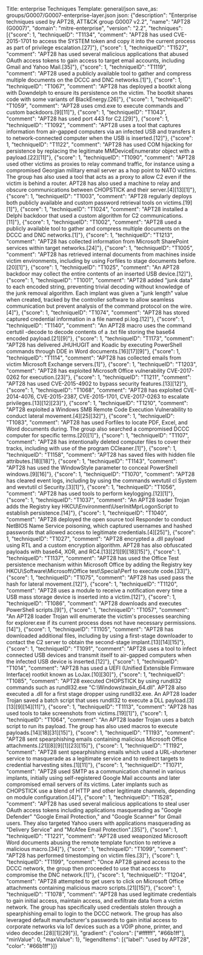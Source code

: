 Title: enterprise Techniques
Template: general/json
save_as: groups/G0007/G0007-enterprise-layer.json
json: {"description": "Enterprise techniques used by APT28, ATT&CK group G0007 v2.2", "name": "APT28 (G0007)", "domain": "mitre-enterprise", "version": "2.2", "techniques": [{"score": 1, "techniqueID": "T1134", "comment": "APT28 has used CVE-2015-1701 to access the SYSTEM token and copy it into the current process as part of privilege escalation.[27]"}, {"score": 1, "techniqueID": "T1527", "comment": "APT28 has used several malicious applications that abused OAuth access tokens to gain access to target email accounts, including Gmail and Yahoo Mail.[35]"}, {"score": 1, "techniqueID": "T1119", "comment": "APT28 used a publicly available tool to gather and compress multiple documents on the DCCC and DNC networks.[1]"}, {"score": 1, "techniqueID": "T1067", "comment": "APT28 has deployed a bootkit along with Downdelph to ensure its persistence on the victim. The bootkit shares code with some variants of BlackEnergy.[26]"}, {"score": 1, "techniqueID": "T1059", "comment": "APT28 uses cmd.exe to execute commands and custom backdoors.[9][11]"}, {"score": 1, "techniqueID": "T1043", "comment": "APT28 has used port 443 for C2.[29]"}, {"score": 1, "techniqueID": "T1092", "comment": "APT28 uses a tool that captures information from air-gapped computers via an infected USB and transfers it to network-connected computer when the USB is inserted.[12]"}, {"score": 1, "techniqueID": "T1122", "comment": "APT28 has used COM hijacking for persistence by replacing the legitimate MMDeviceEnumerator object with a payload.[22][11]"}, {"score": 1, "techniqueID": "T1090", "comment": "APT28 used other victims as proxies to relay command traffic, for instance using a compromised Georgian military email server as a hop point to NATO victims. The group has also used a tool that acts as a proxy to allow C2 even if the victim is behind a router. APT28 has also used a machine to relay and obscure communications between CHOPSTICK and their server.[4][13][1]"}, {"score": 1, "techniqueID": "T1003", "comment": "APT28 regularly deploys both publicly available and custom password retrieval tools on victims.[19][1]"}, {"score": 1, "techniqueID": "T1024", "comment": "APT28 installed a Delphi backdoor that used a custom algorithm for C2 communications.[11]"}, {"score": 1, "techniqueID": "T1002", "comment": "APT28 used a publicly available tool to gather and compress multiple documents on the DCCC and DNC networks.[1]"}, {"score": 1, "techniqueID": "T1213", "comment": "APT28 has collected information from Microsoft SharePoint services within target networks.[24]"}, {"score": 1, "techniqueID": "T1005", "comment": "APT28 has retrieved internal documents from machines inside victim environments, including by using Forfiles to stage documents before.[20][1]"}, {"score": 1, "techniqueID": "T1025", "comment": "An APT28 backdoor may collect the entire contents of an inserted USB device.[12]"}, {"score": 1, "techniqueID": "T1001", "comment": "APT28 added \"junk data\" to each encoded string, preventing trivial decoding without knowledge of the junk removal algorithm. Each implant was given a \"junk length\" value when created, tracked by the controller software to allow seamless communication but prevent analysis of the command protocol on the wire.[4]"}, {"score": 1, "techniqueID": "T1074", "comment": "APT28 has stored captured credential information in a file named pi.log.[12]"}, {"score": 1, "techniqueID": "T1140", "comment": "An APT28 macro uses the command certutil -decode to decode contents of a .txt file storing the base64 encoded payload.[21][9]"}, {"score": 1, "techniqueID": "T1173", "comment": "APT28 has delivered JHUHUGIT and Koadic by executing PowerShell commands through DDE in Word documents.[16][17][9]"}, {"score": 1, "techniqueID": "T1114", "comment": "APT28 has collected emails from victim Microsoft Exchange servers.[1]"}, {"score": 1, "techniqueID": "T1203", "comment": "APT28 has exploited Microsoft Office vulnerability CVE-2017-0262 for execution.[23]"}, {"score": 1, "techniqueID": "T1211", "comment": "APT28 has used CVE-2015-4902 to bypass security features.[13][12]"}, {"score": 1, "techniqueID": "T1068", "comment": "APT28 has exploited CVE-2014-4076, CVE-2015-2387, CVE-2015-1701, CVE-2017-0263 to escalate privileges.[13][12][23]"}, {"score": 1, "techniqueID": "T1210", "comment": "APT28 exploited a Windows SMB Remote Code Execution Vulnerability to conduct lateral movement.[4][25][32]"}, {"score": 1, "techniqueID": "T1083", "comment": "APT28 has used Forfiles to locate PDF, Excel, and Word documents during. The group also searched a compromised DCCC computer for specific terms.[20][1]"}, {"score": 1, "techniqueID": "T1107", "comment": "APT28 has intentionally deleted computer files to cover their tracks, including with use of the program CCleaner.[1]"}, {"score": 1, "techniqueID": "T1158", "comment": "APT28 has saved files with hidden file attributes.[18][18]"}, {"score": 1, "techniqueID": "T1143", "comment": "APT28 has used the WindowStyle parameter to conceal PowerShell windows.[9][16]"}, {"score": 1, "techniqueID": "T1070", "comment": "APT28 has cleared event logs, including by using the commands wevtutil cl System and wevtutil cl Security.[3][1]"}, {"score": 1, "techniqueID": "T1056", "comment": "APT28 has used tools to perform keylogging.[12][1]"}, {"score": 1, "techniqueID": "T1037", "comment": "An APT28 loader Trojan adds the Registry key HKCU\\Environment\\UserInitMprLogonScript to establish persistence.[14]"}, {"score": 1, "techniqueID": "T1040", "comment": "APT28 deployed the open source tool Responder to conduct NetBIOS Name Service poisoning, which captured usernames and hashed passwords that allowed access to legitimate credentials.[4][25]"}, {"score": 1, "techniqueID": "T1027", "comment": "APT28 encrypted a .dll payload using RTL and a custom encryption algorithm. APT28 has also obfuscated payloads with base64, XOR, and RC4.[13][21][9][18][15]"}, {"score": 1, "techniqueID": "T1137", "comment": "APT28 has used the Office Test persistence mechanism within Microsoft Office by adding the Registry key HKCU\\Software\\Microsoft\\Office test\\Special\\Perf to execute code.[33]"}, {"score": 1, "techniqueID": "T1075", "comment": "APT28 has used pass the hash for lateral movement.[12]"}, {"score": 1, "techniqueID": "T1120", "comment": "APT28 uses a module to receive a notification every time a USB mass storage device is inserted into a victim.[12]"}, {"score": 1, "techniqueID": "T1086", "comment": "APT28 downloads and executes PowerShell scripts.[9]"}, {"score": 1, "techniqueID": "T1057", "comment": "An APT28 loader Trojan will enumerate the victim's processes searching for explorer.exe if its current process does not have necessary permissions.[14]"}, {"score": 1, "techniqueID": "T1105", "comment": "APT28 has downloaded additional files, including by using a first-stage downloader to contact the C2 server to obtain the second-stage implant.[13][14][15]"}, {"score": 1, "techniqueID": "T1091", "comment": "APT28 uses a tool to infect connected USB devices and transmit itself to air-gapped computers when the infected USB device is inserted.[12]"}, {"score": 1, "techniqueID": "T1014", "comment": "APT28 has used a UEFI (Unified Extensible Firmware Interface) rootkit known as LoJax.[10][30]"}, {"score": 1, "techniqueID": "T1085", "comment": "APT28 executed CHOPSTICK by using rundll32 commands such as rundll32.exe \"C:\\Windows\\twain_64.dll\". APT28 also executed a .dll for a first stage dropper using rundll32.exe. An APT28 loader Trojan saved a batch script that uses rundll32 to execute a DLL payload.[3][13][9][14][11]"}, {"score": 1, "techniqueID": "T1113", "comment": "APT28 has used tools to take screenshots from victims.[19][1]"}, {"score": 1, "techniqueID": "T1064", "comment": "An APT28 loader Trojan uses a batch script to run its payload. The group has also used macros to execute payloads.[14][18][31][15]"}, {"score": 1, "techniqueID": "T1193", "comment": "APT28 sent spearphishing emails containing malicious Microsoft Office attachments.[21][8][9][1][23][15]"}, {"score": 1, "techniqueID": "T1192", "comment": "APT28 sent spearphishing emails which used a URL-shortener service to masquerade as a legitimate service and to redirect targets to credential harvesting sites.[1][11]"}, {"score": 1, "techniqueID": "T1071", "comment": "APT28 used SMTP as a communication channel in various implants, initially using self-registered Google Mail accounts and later compromised email servers of its victims. Later implants such as CHOPSTICK use a blend of HTTP and other legitimate channels, depending on module configuration.[4]"}, {"score": 1, "techniqueID": "T1528", "comment": "APT28 has used several malicious applications to steal user OAuth access tokens including applications masquerading as \"Google Defender\" \"Google Email Protection,\" and \"Google Scanner\" for Gmail users. They also targeted Yahoo users with applications masquerading as \"Delivery Service\" and \"McAfee Email Protection\".[35]"}, {"score": 1, "techniqueID": "T1221", "comment": "APT28 used weaponized Microsoft Word documents abusing the remote template function to retrieve a malicious macro.[34]"}, {"score": 1, "techniqueID": "T1099", "comment": "APT28 has performed timestomping on victim files.[3]"}, {"score": 1, "techniqueID": "T1199", "comment": "Once APT28 gained access to the DCCC network, the group then proceeded to use that access to compromise the DNC network.[1]"}, {"score": 1, "techniqueID": "T1204", "comment": "APT28 attempted to get users to click on Microsoft Office attachments containing malicious macro scripts.[21][15]"}, {"score": 1, "techniqueID": "T1078", "comment": "APT28 has used legitimate credentials to gain initial access, maintain access, and exfiltrate data from a victim network. The group has specifically used credentials stolen through a spearphishing email to login to the DCCC network. The group has also leveraged default manufacturer's passwords to gain initial access to corporate networks via IoT devices such as a VOIP phone, printer, and video decoder.[28][1][29]"}], "gradient": {"colors": ["#ffffff", "#66b1ff"], "minValue": 0, "maxValue": 1}, "legendItems": [{"label": "used by APT28", "color": "#66b1ff"}]}